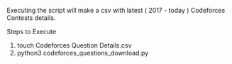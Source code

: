 Executing the script will make a csv with latest ( 2017 - today ) Codeforces Contests details.

Steps to Execute
1. touch Codeforces Question Details.csv
2. python3 codeforces_questions_download.py
